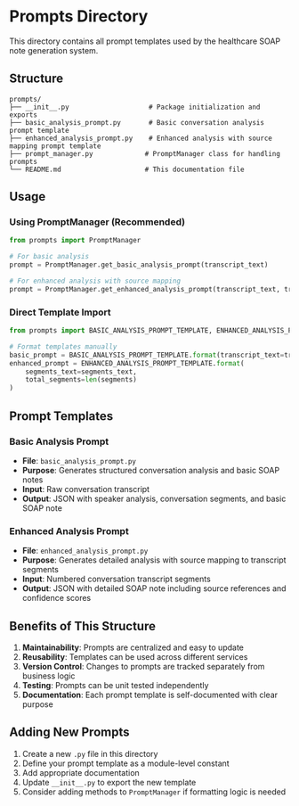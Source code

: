 # Prompts Directory

This directory contains all prompt templates used by the healthcare SOAP note generation system.

## Structure

```
prompts/
├── __init__.py                    # Package initialization and exports
├── basic_analysis_prompt.py       # Basic conversation analysis prompt template
├── enhanced_analysis_prompt.py    # Enhanced analysis with source mapping prompt template
├── prompt_manager.py             # PromptManager class for handling prompts
└── README.md                     # This documentation file
```

## Usage

### Using PromptManager (Recommended)

```python
from prompts import PromptManager

# For basic analysis
prompt = PromptManager.get_basic_analysis_prompt(transcript_text)

# For enhanced analysis with source mapping
prompt = PromptManager.get_enhanced_analysis_prompt(transcript_text, transcript_segments)
```

### Direct Template Import

```python
from prompts import BASIC_ANALYSIS_PROMPT_TEMPLATE, ENHANCED_ANALYSIS_PROMPT_TEMPLATE

# Format templates manually
basic_prompt = BASIC_ANALYSIS_PROMPT_TEMPLATE.format(transcript_text=transcript_text)
enhanced_prompt = ENHANCED_ANALYSIS_PROMPT_TEMPLATE.format(
    segments_text=segments_text,
    total_segments=len(segments)
)
```

## Prompt Templates

### Basic Analysis Prompt
- **File**: `basic_analysis_prompt.py`
- **Purpose**: Generates structured conversation analysis and basic SOAP notes
- **Input**: Raw conversation transcript
- **Output**: JSON with speaker analysis, conversation segments, and basic SOAP note

### Enhanced Analysis Prompt
- **File**: `enhanced_analysis_prompt.py`
- **Purpose**: Generates detailed analysis with source mapping to transcript segments
- **Input**: Numbered conversation transcript segments
- **Output**: JSON with detailed SOAP note including source references and confidence scores

## Benefits of This Structure

1. **Maintainability**: Prompts are centralized and easy to update
2. **Reusability**: Templates can be used across different services
3. **Version Control**: Changes to prompts are tracked separately from business logic
4. **Testing**: Prompts can be unit tested independently
5. **Documentation**: Each prompt template is self-documented with clear purpose

## Adding New Prompts

1. Create a new `.py` file in this directory
2. Define your prompt template as a module-level constant
3. Add appropriate documentation
4. Update `__init__.py` to export the new template
5. Consider adding methods to `PromptManager` if formatting logic is needed 
